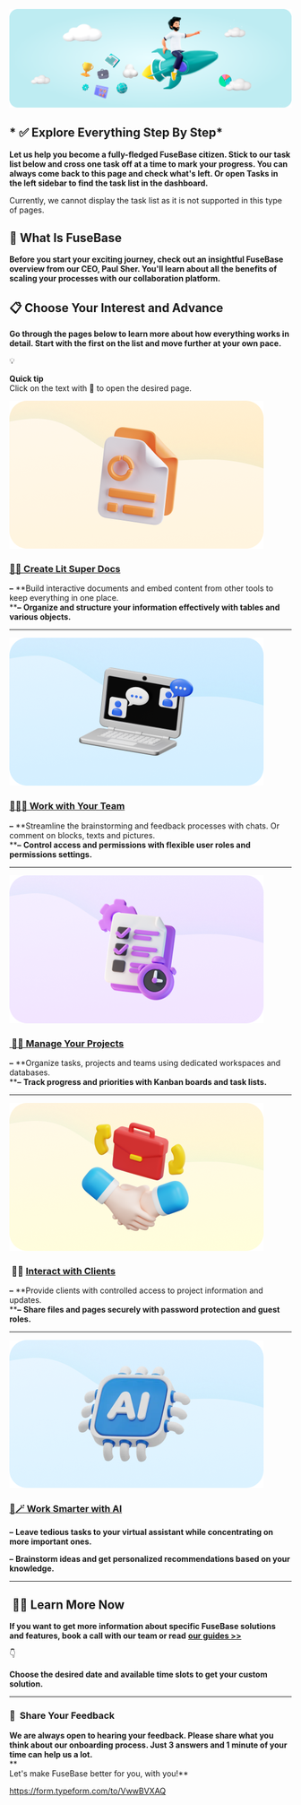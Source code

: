 [![dEHnSD9DuIf1tZ97.png](dEHnSD9DuIf1tZ97.png)](./assets/dEHnSD9DuIf1tZ97.png)

  

## * ✅ Explore Everything Step By Step*

**Let us help you become a fully-fledged FuseBase citizen. Stick to our
task list below and cross one task off at a time to mark your progress.
You can always come back to this page and check what's left. Or open
Tasks in the left sidebar to find the task list in the dashboard.**  
  

Currently, we cannot display the task list as it is not supported in
this type of pages.

  

## 🤔 What Is FuseBase

**Before you start your exciting journey, check out an insightful
FuseBase overview from our CEO, Paul Sher. You'll learn about all the
benefits of scaling your processes with our collaboration platform.**

  

  

## 📋 Choose Your Interest and Advance

**Go through the pages below to learn more about how everything works in
detail. Start with the first on the list and move further at your own
pace.**

  

💡

**Quick tip**  
Click on the text with 🔗 to open the desired page.

  

[![i6eQ1mLFg6Inx7md.png](i6eQ1mLFg6Inx7md.png)](./assets/i6eQ1mLFg6Inx7md.png)

  

### [🔗📑 Create Lit Super Docs](https://nimbusweb.me/guides/getting-started/create-super-docs/)

**–** **Build interactive documents and embed content from other tools
to keep everything in one place.  
****–** **Organize and structure your information effectively with
tables and various objects.**

------------------------------------------------------------------------

[![CtHwoda57FsWnKMk.png](CtHwoda57FsWnKMk.png)](./assets/CtHwoda57FsWnKMk.png)

  

### [🔗🧑‍💻 Work with Your Team](https://nimbusweb.me/guides/organization/work-with-your-team/)

**–** **Streamline the brainstorming and feedback processes with chats.
Or comment on blocks, texts and pictures.  
****–** **Control access and permissions with flexible user roles and
permissions settings.**

------------------------------------------------------------------------

[![8fbeADk4RfQEvPIw.png](8fbeADk4RfQEvPIw.png)](./assets/8fbeADk4RfQEvPIw.png)

  

### [ 🔗📆 Manage Your Projects](https://nimbusweb.me/guides/organization/manage-your-projects/)

**–** **Organize tasks, projects and teams using dedicated workspaces
and databases.  
****–** **Track progress and priorities with Kanban boards and task
lists.**

  

------------------------------------------------------------------------

[![7yYuquWJELF0nHg2.png](7yYuquWJELF0nHg2.png)](./assets/7yYuquWJELF0nHg2.png)

  

###  🔗💼 [Interact with Clients](https://nimbusweb.me/guides/client-portal/collaborate-with-clients-using-fusebase-portals/)

**–** **Provide clients with controlled access to project information
and updates.  
****–** **Share files and pages securely with password protection and
guest roles.**

  

------------------------------------------------------------------------

[![Riblw4qWTJHm3OHJ.png](Riblw4qWTJHm3OHJ.png)](./assets/Riblw4qWTJHm3OHJ.png)

  

### [🔗🪄 Work Smarter with AI](https://nimbusweb.me/guides/getting-started/get-started-with-ai-in-fusebase/)

**–** **Leave tedious tasks to your virtual assistant while
concentrating on more important ones.**

**–** **Brainstorm ideas and get personalized recommendations based on
your knowledge.**

------------------------------------------------------------------------

##  🧑‍🎓 Learn More **Now**

**If you want to get more information about specific FuseBase solutions
and features, book a call with our team or read** [**our guides
&gt;&gt;**](https://nimbusweb.me/guides/)  
  

👇

**Choose the desired date and available time slots to get your custom
solution.**

  

  

------------------------------------------------------------------------

### 📝  Share Your Feedback

**We are always open to hearing your feedback. Please share what you
think about our onboarding process. Just 3 answers and 1 minute of your
time can help us a lot.**  
**  
Let's make FuseBase better for you, with you!**

<https://form.typeform.com/to/VwwBVXAQ>